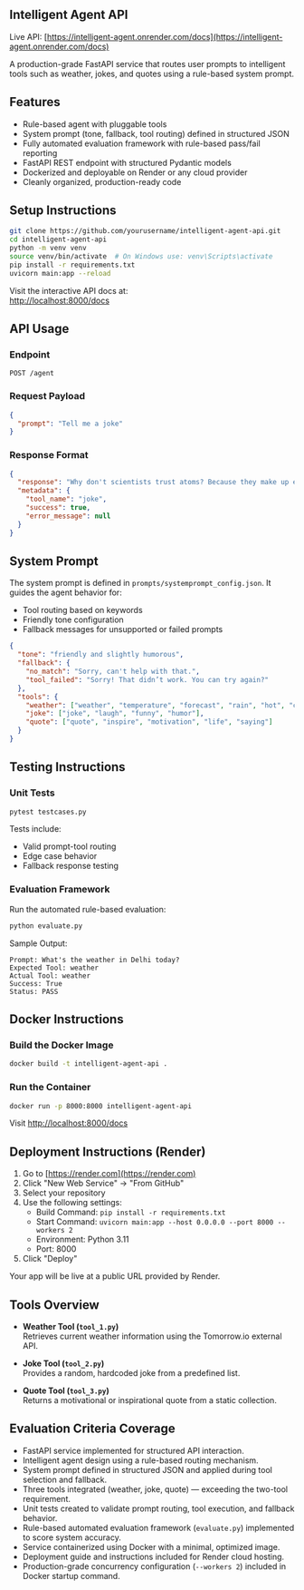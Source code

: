 ## Intelligent Agent API

Live API: [https://intelligent-agent.onrender.com/docs](https://intelligent-agent.onrender.com/docs)

A production-grade FastAPI service that routes user prompts to intelligent tools such as weather, jokes, and quotes using a rule-based system prompt.

## Features

- Rule-based agent with pluggable tools
- System prompt (tone, fallback, tool routing) defined in structured JSON
- Fully automated evaluation framework with rule-based pass/fail reporting
- FastAPI REST endpoint with structured Pydantic models
- Dockerized and deployable on Render or any cloud provider
- Cleanly organized, production-ready code

## Setup Instructions

```bash
git clone https://github.com/yourusername/intelligent-agent-api.git
cd intelligent-agent-api
python -m venv venv
source venv/bin/activate  # On Windows use: venv\Scripts\activate
pip install -r requirements.txt
uvicorn main:app --reload
```

Visit the interactive API docs at:  
[http://localhost:8000/docs](http://localhost:8000/docs)

## API Usage

### Endpoint

```
POST /agent
```

### Request Payload

```json
{
  "prompt": "Tell me a joke"
}
```

### Response Format

```json
{
  "response": "Why don't scientists trust atoms? Because they make up everything!",
  "metadata": {
    "tool_name": "joke",
    "success": true,
    "error_message": null
  }
}
```

## System Prompt

The system prompt is defined in `prompts/systemprompt_config.json`. It guides the agent behavior for:

- Tool routing based on keywords
- Friendly tone configuration
- Fallback messages for unsupported or failed prompts

```json
{
  "tone": "friendly and slightly humorous",
  "fallback": {
    "no_match": "Sorry, can't help with that.",
    "tool_failed": "Sorry! That didn’t work. You can try again?"
  },
  "tools": {
    "weather": ["weather", "temperature", "forecast", "rain", "hot", "cold"],
    "joke": ["joke", "laugh", "funny", "humor"],
    "quote": ["quote", "inspire", "motivation", "life", "saying"]
  }
}
```

## Testing Instructions

### Unit Tests

```bash
pytest testcases.py
```

Tests include:
- Valid prompt-tool routing
- Edge case behavior
- Fallback response testing

### Evaluation Framework

Run the automated rule-based evaluation:

```bash
python evaluate.py
```

Sample Output:

```
Prompt: What's the weather in Delhi today?
Expected Tool: weather
Actual Tool: weather
Success: True
Status: PASS
```

## Docker Instructions

### Build the Docker Image

```bash
docker build -t intelligent-agent-api .
```

### Run the Container

```bash
docker run -p 8000:8000 intelligent-agent-api
```

Visit [http://localhost:8000/docs](http://localhost:8000/docs)

## Deployment Instructions (Render)

1. Go to [https://render.com](https://render.com)
2. Click "New Web Service" → "From GitHub"
3. Select your repository
4. Use the following settings:
   - Build Command: `pip install -r requirements.txt`
   - Start Command: `uvicorn main:app --host 0.0.0.0 --port 8000 --workers 2`
   - Environment: Python 3.11
   - Port: 8000
5. Click "Deploy"

Your app will be live at a public URL provided by Render.

## Tools Overview

- **Weather Tool (`tool_1.py`)**  
  Retrieves current weather information using the Tomorrow.io external API.

- **Joke Tool (`tool_2.py`)**  
  Provides a random, hardcoded joke from a predefined list.

- **Quote Tool (`tool_3.py`)**  
  Returns a motivational or inspirational quote from a static collection.

## Evaluation Criteria Coverage

-  FastAPI service implemented for structured API interaction.
-  Intelligent agent design using a rule-based routing mechanism.
-  System prompt defined in structured JSON and applied during tool selection and fallback.
-  Three tools integrated (weather, joke, quote) — exceeding the two-tool requirement.
-  Unit tests created to validate prompt routing, tool execution, and fallback behavior.
-  Rule-based automated evaluation framework (`evaluate.py`) implemented to score system accuracy.
-  Service containerized using Docker with a minimal, optimized image.
-  Deployment guide and instructions included for Render cloud hosting.
-  Production-grade concurrency configuration (`--workers 2`) included in Docker startup command.
